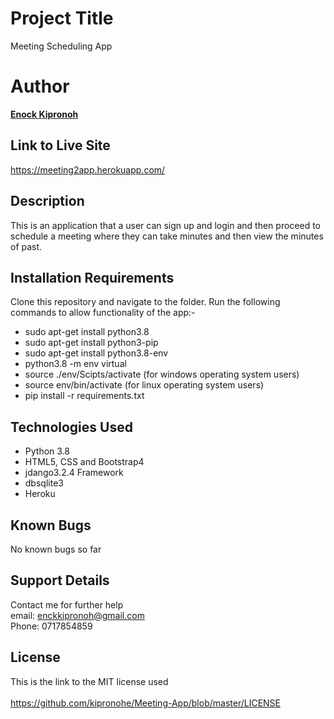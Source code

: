 
# Project Title
Meeting Scheduling App

# Author
**[Enock Kipronoh](https://github.com/encok)**

## Link to Live Site 
https://meeting2app.herokuapp.com/



## Description
This is an application that a user can sign up and login and then proceed to schedule a meeting where they can take minutes and then view the minutes of past.



## Installation Requirements
Clone this repository and navigate to the folder.
Run the following commands to allow functionality of the app:-

* sudo apt-get install python3.8
* sudo apt-get install python3-pip
* sudo apt-get install python3.8-env
* python3.8 -m env virtual
* source ./env/Scipts/activate (for windows operating system users)
* source env/bin/activate (for linux operating system users)
* pip install -r requirements.txt



## Technologies Used
* Python 3.8
* HTML5, CSS and Bootstrap4
* jdango3.2.4 Framework
* dbsqlite3
* Heroku

## Known Bugs
No known bugs so far

## Support Details
Contact me for further help<br/> 
email: enckkipronoh@gmail.com<br/>
Phone: 0717854859
## License
This is the link to the MIT license used<br/><br/>
https://github.com/kipronohe/Meeting-App/blob/master/LICENSE

